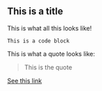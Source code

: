 ## This is a title

This is what all this looks like!

 ```tsql
 This is a code block
 ```
This is what a quote looks like: 
> This is the quote

[See this link](_posts/2021-03-08-blog-post-title-from-file-name.md)

